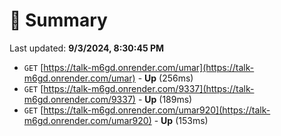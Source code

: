 # 📖 Summary
Last updated: **9/3/2024, 8:30:45 PM**

- `GET` [https://talk-m6gd.onrender.com/umar](https://talk-m6gd.onrender.com/umar) - **Up** (256ms)
- `GET` [https://talk-m6gd.onrender.com/9337](https://talk-m6gd.onrender.com/9337) - **Up** (189ms)
- `GET` [https://talk-m6gd.onrender.com/umar920](https://talk-m6gd.onrender.com/umar920) - **Up** (153ms)
